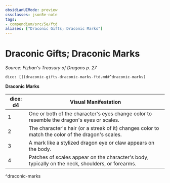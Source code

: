 ```yaml
---
obsidianUIMode: preview
cssclasses: json5e-note
tags:
- compendium/src/5e/ftd
aliases: ["Draconic Gifts; Draconic Marks"]
---
```

# Draconic Gifts; Draconic Marks
*Source: Fizban's Treasury of Dragons p. 27* 

`dice: [](draconic-gifts-draconic-marks-ftd.md#^draconic-marks)`

**Draconic Marks**

| dice: d4 | Visual Manifestation |
|----------|----------------------|
| 1 | One or both of the character's eyes change color to resemble the dragon's eyes or scales. |
| 2 | The character's hair (or a streak of it) changes color to match the color of the dragon's scales. |
| 3 | A mark like a stylized dragon eye or claw appears on the body. |
| 4 | Patches of scales appear on the character's body, typically on the neck, shoulders, or forearms. |
^draconic-marks